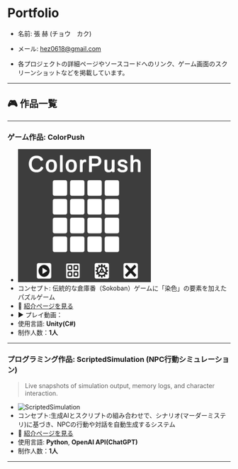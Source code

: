 # Portfolio

- 名前: 張 赫 (チョウ　カク)
- メール: hez0618@gmail.com

- 各プロジェクトの詳細ページやソースコードへのリンク、ゲーム画面のスクリーンショットなどを掲載しています。

---

## 🎮 作品一覧

---

### ゲーム作品: ColorPush
- <img src="image/ColorPushShot.png" width="300" height="300"/>
- コンセプト: 伝統的な倉庫番（Sokoban）ゲームに「染色」の要素を加えたパズルゲーム
- 📄 [紹介ページを見る](https://github.com/Hez0618/ColorPush)
- ▶️ プレイ動画：
- 使用言語: **Unity(C#)**
- 制作人数：**1人**

---

### プログラミング作品: ScriptedSimulation (NPC行動シミュレーション)
> Live snapshots of simulation output, memory logs, and character interaction.  
- ![ScriptedSimulation](image/ScriptedSimulationShot.png)
- コンセプト:生成AIとスクリプトの組み合わせで、シナリオ(マーダーミステリ)に基づき、NPCの行動や対話を自動生成するシステム
- 📄 [紹介ページを見る](https://github.com/Hez0618/ScriptedSimulation)
- 使用言語: **Python**, **OpenAI API(ChatGPT)**
- 制作人数：**1人**

---
